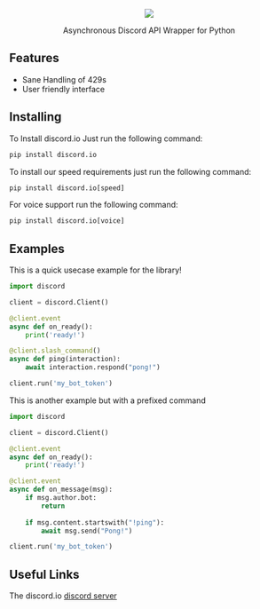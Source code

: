 <p align="center">
  <img src="https://raw.githubusercontent.com/VincentRPS/discord.io/master/docs/assets/discord.io.png" />
</p>

<p align="center">
Asynchronous Discord API Wrapper for Python
</p>

## Features

- Sane Handling of 429s
- User friendly interface

## Installing

To Install discord.io Just run the following command:

```py
pip install discord.io
```

To install our speed requirements just run the following command:

```py
pip install discord.io[speed]
```

For voice support run the following command:

```py
pip install discord.io[voice]
```

## Examples
This is a quick usecase example for the library!

```py
import discord

client = discord.Client()

@client.event
async def on_ready():
    print('ready!')

@client.slash_command()
async def ping(interaction):
    await interaction.respond("pong!")

client.run('my_bot_token')
```

This is another example but with a prefixed command

```py
import discord

client = discord.Client()

@client.event
async def on_ready():
    print('ready!')

@client.event
async def on_message(msg):
    if msg.author.bot:
        return
    
    if msg.content.startswith("!ping"):
        await msg.send("Pong!")

client.run('my_bot_token')
```

## Useful Links

The discord.io [discord server](https://discord.gg/cvCAwntVhm)
